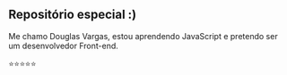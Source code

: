 ## Repositório especial :)

Me chamo Douglas Vargas, estou aprendendo JavaScript e pretendo ser um desenvolvedor Front-end.

⭐⭐⭐⭐⭐
